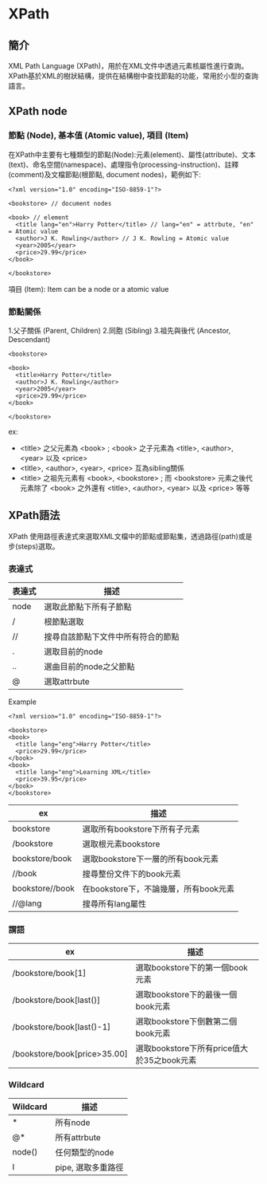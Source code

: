 # XPath

## 簡介
XML Path Language (XPath)，用於在XML文件中透過元素核屬性進行查詢。XPath基於XML的樹狀結構，提供在結構樹中查找節點的功能，常用於小型的查詢語言。

## XPath node

### 節點 (Node), 基本值 (Atomic value), 項目 (Item)
在XPath中主要有七種類型的節點(Node):元素(element)、屬性(attribute)、文本(text)、命名空間(namespace)、處理指令(processing-instruction)、註釋(comment)及文檔節點(根節點, document nodes)，範例如下:

	<?xml version="1.0" encoding="ISO-8859-1"?>

	<bookstore> // document nodes
	
	<book> // element
	  <title lang="en">Harry Potter</title> // lang="en" = attrbute, "en" = Atomic value
	  <author>J K. Rowling</author> // J K. Rowling = Atomic value
	  <year>2005</year>
	  <price>29.99</price>
	</book>
	
	</bookstore>

項目 (Item): Item can be a node or a atomic value

### 節點關係
1.父子關係 (Parent, Children)
2.同胞 (Sibling)
3.祖先與後代 (Ancestor, Descendant)

	<bookstore>
	
	<book>
	  <title>Harry Potter</title>
	  <author>J K. Rowling</author>
	  <year>2005</year>
	  <price>29.99</price>
	</book>
	
	</bookstore>

ex:

 - &lt;title&gt; 之父元素為 &lt;book&gt; ; &lt;book&gt; 之子元素為 &lt;title&gt;, &lt;author&gt;, &lt;year&gt; 以及 &lt;price&gt;
 - &lt;title&gt;, &lt;author&gt;, &lt;year&gt;, &lt;price&gt; 互為sibling關係
 - &lt;title&gt; 之祖先元素有 &lt;book&gt;, &lt;bookstore&gt; ; 而 &lt;bookstore&gt; 元素之後代元素除了 &lt;book&gt; 之外還有 &lt;title&gt;, &lt;author&gt;, &lt;year&gt; 以及 &lt;price&gt; 等等


## XPath語法
XPath 使用路徑表達式來選取XML文檔中的節點或節點集，透過路徑(path)或是步(steps)選取。

### 表達式

<table>
	<thead>
		<tr>
			<th>表達式</th>
			<th>描述</th>
		</tr>
	</thead>
	<tbody>
		<tr>
			<td>node</td>
			<td>選取此節點下所有子節點</td>
		</tr>
		<tr>
			<td>/</td>
			<td>根節點選取</td>
		</tr>
		<tr>
			<td>//</td>
			<td>搜尋自該節點下文件中所有符合的節點</td>
		</tr>
		<tr>
			<td>.</td>
			<td>選取目前的node</td>
		</tr>
		<tr>
			<td>..</td>
			<td>選曲目前的node之父節點</td>
		</tr>
		<tr>
			<td>@</td>
			<td>選取attrbute</td>
		</tr>
	</tbody>
</table>

 Example	
	
	<?xml version="1.0" encoding="ISO-8859-1"?>
	
	<bookstore>
	<book>
	  <title lang="eng">Harry Potter</title>
	  <price>29.99</price>
	</book>
	<book>
	  <title lang="eng">Learning XML</title>
	  <price>39.95</price>
	</book>
	</bookstore>

<table>
	<thead>
		<tr>
			<th>ex</th>
			<th>描述</th>
		</tr>
	</thead>
	<tbody>
		<tr>
			<td>bookstore</td>
			<td>選取所有bookstore下所有子元素</td>
		</tr>
		<tr>
			<td>/bookstore</td>
			<td>選取根元素bookstore</td>
		</tr>
		<tr>
			<td>bookstore/book</td>
			<td>選取bookstore下一層的所有book元素</td>
		</tr>
		<tr>
			<td>//book</td>
			<td>搜尋整份文件下的book元素</td>
		</tr>
		<tr>
			<td>bookstore//book</td>
			<td>在bookstore下，不論幾層，所有book元素</td>
		</tr>
		<tr>
			<td>//@lang</td>
			<td>搜尋所有lang屬性</td>
		</tr>
	</tbody>
</table>

### 謂語

<table>
	<thead>
		<tr>
			<th>ex</th>
			<th>描述</th>
		</tr>
	</thead>
	<tbody>
		<tr>
			<td>/bookstore/book[1]</td>
			<td>選取bookstore下的第一個book元素</td>
		</tr>
		<tr>
			<td>/bookstore/book[last()]</td>
			<td>選取bookstore下的最後一個book元素</td>
		</tr>
		<tr>
			<td>/bookstore/book[last()-1]</td>
			<td>選取bookstore下倒數第二個book元素</td>
		</tr>
		<tr>
			<td>/bookstore/book[price&gt;35.00]</td>
			<td>選取bookstore下所有price值大於35之book元素</td>
		</tr>
	</tbody>
</table>

### Wildcard

<table>
	<thead>
		<tr>
			<th>Wildcard</th>
			<th>描述</th>
		</tr>
	</thead>
	<tbody>
		<tr>
			<td>*</td>
			<td>所有node</td>
		</tr>
		<tr>
			<td>@*</td>
			<td>所有attrbute</td>
		</tr>
		<tr>
			<td>node()</td>
			<td>任何類型的node</td>
		</tr>
		<tr>
			<td>&Iota;</td>
			<td>pipe, 選取多重路徑</td>
		</tr>
	</tbody>
</table>
